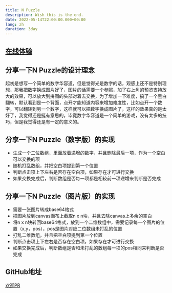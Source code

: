 ```yaml
---
title: N Puzzle
description: Wish this is the end.
date: 2022-05-14T22:00:00.000+00:00
lang: zh
duration: 3day
---
```


  ## [在线体验](https://n-puzzle.hejian.club/)

  ## 分享一下N Puzzle的设计理念

  起初是想写一个简单的数字华容道，但是觉得光是数字的话，观感上还不是特别理想，那我把数字换成图片好了，图片的话需要一个参照，加了右上角的预览支持放大的效果，可以放大到拼图的头部对着去交换，为了增加一下难度，搞了一个黑白翻转，默认看到是一个背面，点开才能知道内容来增加难度性，比如点开一个数字，可以翻转到另一个数字，这样就可以把数字换成图片了，这样的效果真的是太好了，我觉得还是挺有意思的，毕竟数字华容道是一个简单的游戏，没有太多的技巧，但是我觉得还是有一定的意义的。

  ## 分享一下N Puzzle（数字版）的实现
  - 生成一个二位数组，里面放着递增的数字，并且删除最后一项，作为一个空白可以交换的项
  - 随机打乱数组，并把空白项提到第一个位置
  - 判断点击项上下左右是否存在空白项，如果存在才可进行交换
  - 如果交换完成后，判断数组是否每一项都是相较前一项递增来判断是否完成

  ## 分享一下N Puzzle（图片版）的实现
  - 需要一张图片转成base64格式
  - 把图片放到canvas画布上截取n x n块，并且去除canvas上多余的空白
  - 将n x n块转回base64格式，放到一个二维数组中，需要记录每一个图片的位置（x,y，pos），pos是图片对应二位数组未打乱的位置
  - 打乱二维数组，并且把空白项提到第一个位置
  - 判断点击项上下左右是否存在空白项，如果存在才可进行交换
  - 如果交换完成后，判断数组是否和未打乱的数组每一项的pos相同来判断是否完成
  
  ## GitHub地址
  [欢迎PR](https://github.com/Simon-He95/n-puzzle)
